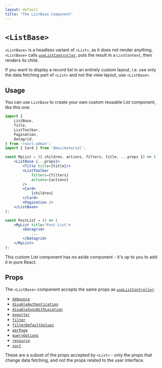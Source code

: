 ```yaml
---
layout: default
title: "The ListBase Component"
---
```


# `<ListBase>`

`<ListBase>` is a headless variant of `<List>`, as it does not render anything. `<ListBase>` calls [`useListController`](./useListController.md), puts the result in a `ListContext`, then renders its child. 

If you want to display a record list in an entirely custom layout, i.e. use only the data fetching part of `<List>` and not the view layout, use `<ListBase>`.

## Usage

You can use `ListBase` to create your own custom reusable List component, like this one:

```jsx
import { 
    ListBase,
    Title,
    ListToolbar,
    Pagination,
    Datagrid,
} from 'react-admin';
import { Card } from '@mui/material';

const MyList = ({ children, actions, filters, title, ...props }) => (
    <ListBase {...props}>
        <Title title={title}/>
        <ListToolbar
            filters={filters}
            actions={actions}
        />
        <Card>
            {children}
        </Card>
        <Pagination />
    </ListBase>
);

const PostList = () => (
    <MyList title="Post List">
        <Datagrid>
            ...
        </Datagrid>
    </MyList>
);
```

This custom List component has no aside component - it's up to you to add it in pure React.

## Props

The `<ListBase>` component accepts the same props as [`useListController`](./useListController.md):

* [`debounce`](./List.md#debounce)
* [`disableAuthentication`](./List.md#disableauthentication)
* [`disableSyncWithLocation`](./List.md#disablesyncwithlocation)
* [`exporter`](./List.md#exporter)
* [`filter`](./List.md#filter-permanent-filter)
* [`filterDefaultValues`](./List.md#filterdefaultvalues)
* [`perPage`](./List.md#perpage-pagination-size)
* [`queryOptions`](./List.md#queryoptions)
* [`resource`](./List.md#resource)
* [`sort`](./List.md#sort-default-sort-field--order)

These are a subset of the props accepted by `<List>` - only the props that change data fetching, and not the props related to the user interface.